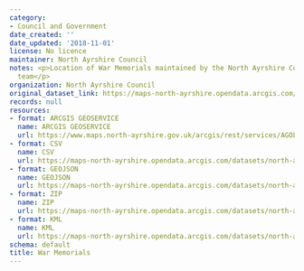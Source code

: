 ```yaml
---
category:
- Council and Government
date_created: ''
date_updated: '2018-11-01'
license: No licence
maintainer: North Ayrshire Council
notes: <p>Location of War Memorials maintained by the North Ayrshire Council Streetscene
  team</p>
organization: North Ayrshire Council
original_dataset_link: https://maps-north-ayrshire.opendata.arcgis.com/maps/north-ayrshire::war-memorials
records: null
resources:
- format: ARCGIS GEOSERVICE
  name: ARCGIS GEOSERVICE
  url: https://www.maps.north-ayrshire.gov.uk/arcgis/rest/services/AGOL/Open_Data_Portal2/MapServer/53
- format: CSV
  name: CSV
  url: https://maps-north-ayrshire.opendata.arcgis.com/datasets/north-ayrshire::war-memorials.csv?outSR=%7B%22latestWkid%22%3A27700%2C%22wkid%22%3A27700%7D
- format: GEOJSON
  name: GEOJSON
  url: https://maps-north-ayrshire.opendata.arcgis.com/datasets/north-ayrshire::war-memorials.geojson?outSR=%7B%22latestWkid%22%3A27700%2C%22wkid%22%3A27700%7D
- format: ZIP
  name: ZIP
  url: https://maps-north-ayrshire.opendata.arcgis.com/datasets/north-ayrshire::war-memorials.zip?outSR=%7B%22latestWkid%22%3A27700%2C%22wkid%22%3A27700%7D
- format: KML
  name: KML
  url: https://maps-north-ayrshire.opendata.arcgis.com/datasets/north-ayrshire::war-memorials.kml?outSR=%7B%22latestWkid%22%3A27700%2C%22wkid%22%3A27700%7D
schema: default
title: War Memorials
---
```

